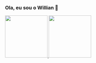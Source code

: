 ### Ola, eu sou o Willian 👋

 <div>
  <a href="https://github.com/uillia">
  <img height="140em" src="https://github-readme-stats.vercel.app/api?username=uillia&show_icons=true&theme=dark&include_all_commits=true&count_private=true"/>
  <img height="140em" src="https://github-readme-stats.vercel.app/api/top-langs/?username=uillia&layout=compact&langs_count=7&theme=dark"/>
   </div>
